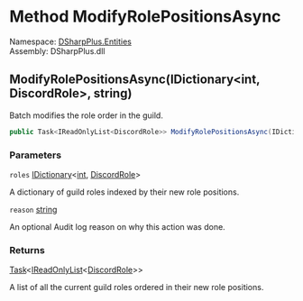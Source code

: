 # Method ModifyRolePositionsAsync

Namespace: [DSharpPlus.Entities](DSharpPlus.Entities.md)  
Assembly: DSharpPlus.dll

## <a id="DSharpPlus_Entities_DiscordGuild_ModifyRolePositionsAsync_System_Collections_Generic_IDictionary_System_Int32_DSharpPlus_Entities_DiscordRole__System_String_"></a>ModifyRolePositionsAsync\(IDictionary<int, DiscordRole\>, string\)

Batch modifies the role order in the guild.

```csharp
public Task<IReadOnlyList<DiscordRole>> ModifyRolePositionsAsync(IDictionary<int, DiscordRole> roles, string reason = null)
```

### Parameters

`roles` [IDictionary](https://learn.microsoft.com/dotnet/api/system.collections.generic.idictionary\-2)<[int](https://learn.microsoft.com/dotnet/api/system.int32), [DiscordRole](DSharpPlus.Entities.DiscordRole.md)\>

A dictionary of guild roles indexed by their new role positions.

`reason` [string](https://learn.microsoft.com/dotnet/api/system.string)

An optional Audit log reason on why this action was done.

### Returns

[Task](https://learn.microsoft.com/dotnet/api/system.threading.tasks.task\-1)<[IReadOnlyList](https://learn.microsoft.com/dotnet/api/system.collections.generic.ireadonlylist\-1)<[DiscordRole](DSharpPlus.Entities.DiscordRole.md)\>\>

A list of all the current guild roles ordered in their new role positions.

